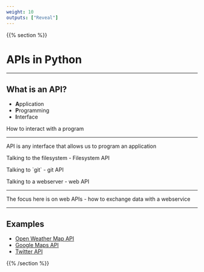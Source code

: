```yaml
---
weight: 10
outputs: ["Reveal"]
---
```


{{% section %}}

# APIs in Python

---

## What is an API?

- **A**pplication
- **P**rogramming
- **I**nterface

<p class="fragment">How to interact with a program</p>

---

API is any interface that allows us to program an application

<p class="fragment">Talking to the filesystem - Filesystem API</p>
<p class="fragment">Talking to `git` - git API</p>
<p class="fragment">Talking to a webserver - web API</p>

---

The focus here is on web APIs - how to exchange data with a webservice

---

## Examples

- [Open Weather Map API](https://openweathermap.org/api)
- [Google Maps API](https://developers.google.com/maps/documentation/geocoding/overview)
- [Twitter API](https://developer.twitter.com/en/docs)

{{% /section %}}

